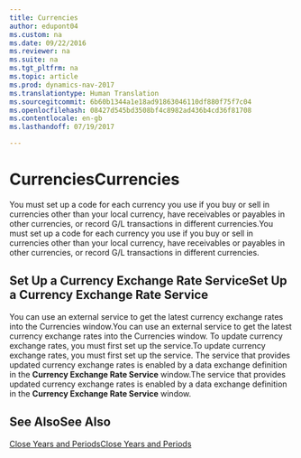 ```yaml
---
title: Currencies
author: edupont04
ms.custom: na
ms.date: 09/22/2016
ms.reviewer: na
ms.suite: na
ms.tgt_pltfrm: na
ms.topic: article
ms.prod: dynamics-nav-2017
ms.translationtype: Human Translation
ms.sourcegitcommit: 6b60b1344a1e18ad91863046110df880f75f7c04
ms.openlocfilehash: 08427d545bd3508bf4c8982ad436b4cd36f81708
ms.contentlocale: en-gb
ms.lasthandoff: 07/19/2017

---
```


# <a name="currencies"></a><span data-ttu-id="5b7f6-102">Currencies</span><span class="sxs-lookup"><span data-stu-id="5b7f6-102">Currencies</span></span>
<span data-ttu-id="5b7f6-103">You must set up a code for each currency you use if you buy or sell in currencies other than your local currency, have receivables or payables in other currencies, or record G/L transactions in different currencies.</span><span class="sxs-lookup"><span data-stu-id="5b7f6-103">You must set up a code for each currency you use if you buy or sell in currencies other than your local currency, have receivables or payables in other currencies, or record G/L transactions in different currencies.</span></span>  

## <a name="set-up-a-currency-exchange-rate-service"></a><span data-ttu-id="5b7f6-104">Set Up a Currency Exchange Rate Service</span><span class="sxs-lookup"><span data-stu-id="5b7f6-104">Set Up a Currency Exchange Rate Service</span></span>
<span data-ttu-id="5b7f6-105">You can use an external service to get the latest currency exchange rates into the Currencies window.</span><span class="sxs-lookup"><span data-stu-id="5b7f6-105">You can use an external service to get the latest currency exchange rates into the Currencies window.</span></span> <span data-ttu-id="5b7f6-106">To update currency exchange rates, you must first set up the service.</span><span class="sxs-lookup"><span data-stu-id="5b7f6-106">To update currency exchange rates, you must first set up the service.</span></span>
<span data-ttu-id="5b7f6-107">The service that provides updated currency exchange rates is enabled by a data exchange definition in the **Currency Exchange Rate Service** window.</span><span class="sxs-lookup"><span data-stu-id="5b7f6-107">The service that provides updated currency exchange rates is enabled by a data exchange definition in the **Currency Exchange Rate Service** window.</span></span>  

## <a name="see-also"></a><span data-ttu-id="5b7f6-108">See Also</span><span class="sxs-lookup"><span data-stu-id="5b7f6-108">See Also</span></span>
[<span data-ttu-id="5b7f6-109">Close Years and Periods</span><span class="sxs-lookup"><span data-stu-id="5b7f6-109">Close Years and Periods</span></span>](year-close-years-periods.md)

